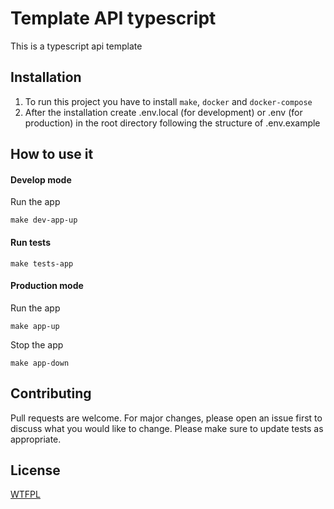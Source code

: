 # Template API typescript

This is a typescript api template

## Installation

1. To run this project you have to install `make`, `docker` and `docker-compose`
2. After the installation create .env.local (for development) or .env (for production) in the root directory following the structure of .env.example

## How to use it

#### Develop mode
Run the app
```
make dev-app-up
```

#### Run tests
```
make tests-app
```

#### Production mode
Run the app 
```
make app-up
```

Stop the app 
```
make app-down
```

## Contributing
Pull requests are welcome. For major changes, please open an issue first to discuss what you would like to change.
Please make sure to update tests as appropriate.

## License
[WTFPL](https://choosealicense.com/licenses/wtfpl/)